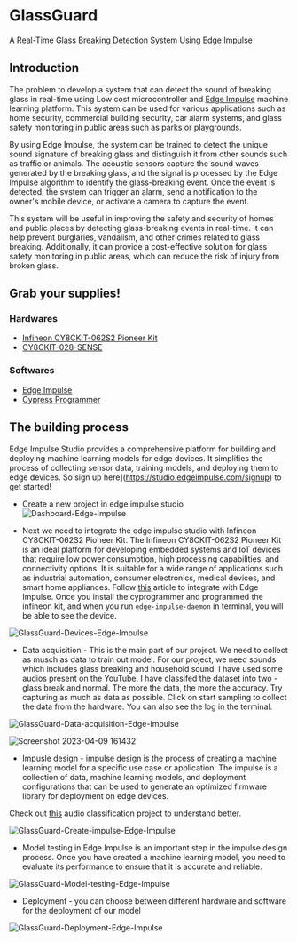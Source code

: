 # GlassGuard
A Real-Time Glass Breaking Detection System Using Edge Impulse

## Introduction

The problem to develop a system that can detect the sound of breaking glass in real-time using Low cost microcontroller and [Edge Impulse](https://www.edgeimpulse.com/) machine learning platform. This system can be used for various applications such as home security, commercial building security, car alarm systems, and glass safety monitoring in public areas such as parks or playgrounds.

By using Edge Impulse, the system can be trained to detect the unique sound signature of breaking glass and distinguish it from other sounds such as traffic or animals. The acoustic sensors capture the sound waves generated by the breaking glass, and the signal is processed by the Edge Impulse algorithm to identify the glass-breaking event. Once the event is detected, the system can trigger an alarm, send a notification to the owner's mobile device, or activate a camera to capture the event.

This system will be useful in improving the safety and security of homes and public places by detecting glass-breaking events in real-time. It can help prevent burglaries, vandalism, and other crimes related to glass breaking. Additionally, it can provide a cost-effective solution for glass safety monitoring in public areas, which can reduce the risk of injury from broken glass.


## Grab your supplies!

### Hardwares

- [Infineon CY8CKIT-062S2 Pioneer Kit](https://www.infineon.com/cms/en/product/evaluation-boards/cy8ckit-062s2-43012/)
- [CY8CKIT-028-SENSE](https://www.infineon.com/cms/en/product/evaluation-boards/cy8ckit-028-sense/)

### Softwares

- [Edge Impulse]()
- [Cypress Programmer](https://softwaretools.infineon.com/tools/com.ifx.tb.tool.cypressprogrammer)

## The building process

Edge Impulse Studio provides a comprehensive platform for building and deploying machine learning models for edge devices. It simplifies the process of collecting sensor data, training models, and deploying them to edge devices. So sign up here](https://studio.edgeimpulse.com/signup) to get started!


- Create a new project in edge impulse studio
![Dashboard-Edge-Impulse](https://user-images.githubusercontent.com/71810927/230767885-45a0859b-5e0f-4fb4-8fe6-fb334860f266.png)

- Next we need to integrate the edge impulse studio with Infineon CY8CKIT-062S2 Pioneer Kit. The Infineon CY8CKIT-062S2 Pioneer Kit is an ideal platform for developing embedded systems and IoT devices that require low power consumption, high processing capabilities, and connectivity options. It is suitable for a wide range of applications such as industrial automation, consumer electronics, medical devices, and smart home appliances. Follow [this](https://docs.edgeimpulse.com/docs/development-platforms/officially-supported-mcu-targets/infineon-cy8ckit-062s2) article to integrate with Edge Impulse. Once you install the cyprogrammer and programmed the infineon kit, and when you run `edge-impulse-daemon` in terminal, you will be able to see the device.

![GlassGuard-Devices-Edge-Impulse](https://user-images.githubusercontent.com/71810927/230767938-7567e643-b977-43e2-a7b8-8e657d3a410e.png)

- Data acquisition - This is the main part of our project. We need to collect as musch as data to train out model. For our project, we need sounds which includes glass breaking and household sound. I have used some audios present on the YouTube. I have classifed the dataset into two - glass break and normal. The more the data, the more the accuracy. Try capturing as much as data as possible. Click on start sampling to collect the data from the hardware. You can also see the log in the terminal.

![GlassGuard-Data-acquisition-Edge-Impulse](https://user-images.githubusercontent.com/71810927/230768108-adee0631-8f20-451c-8a80-2acf00531035.png)

![Screenshot 2023-04-09 161432](https://user-images.githubusercontent.com/71810927/230768153-2dfae37e-35bd-4395-9a97-6efcd96a1b0c.png)

- Impusle design -  impulse design is the process of creating a machine learning model for a specific use case or application. The impulse is a collection of data, machine learning models, and deployment configurations that can be used to generate an optimized firmware library for deployment on edge devices.

Check out [this](https://docs.edgeimpulse.com/docs/tutorials/audio-classification) audio classification project to understand better.

![GlassGuard-Create-impulse-Edge-Impulse](https://user-images.githubusercontent.com/71810927/230768241-ab0509c4-0331-4bc6-a332-7d657bcc269d.png)

- Model testing in Edge Impulse is an important step in the impulse design process. Once you have created a machine learning model, you need to evaluate its performance to ensure that it is accurate and reliable. 

![GlassGuard-Model-testing-Edge-Impulse](https://user-images.githubusercontent.com/71810927/230768290-ac0c69a3-f3a5-4d05-bef5-5009919b4aa5.png)

- Deployment - you can choose between different hardware and software for the deployment of our model

![GlassGuard-Deployment-Edge-Impulse](https://user-images.githubusercontent.com/71810927/230768331-731b7569-765c-4c8b-a5d6-62fecdd3fd02.png)
